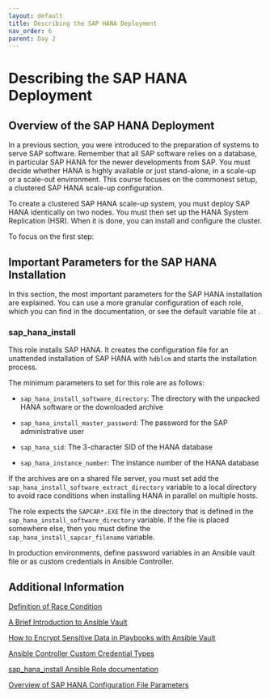 ```yaml
---
layout: default
title: Describing the SAP HANA Deployment
nav_order: 6
parent: Day 2
---
```


# Describing the SAP HANA Deployment

## Overview of the SAP HANA Deployment

In a previous section, you were introduced to the preparation of systems
to serve SAP software. Remember that all SAP software relies on a
database, in particular SAP HANA for the newer developments from SAP.
You must decide whether HANA is highly available or just stand-alone, in
a scale-up or a scale-out environment. This course focuses on the
commonest setup, a clustered SAP HANA scale-up configuration.

To create a clustered SAP HANA scale-up system, you must deploy SAP HANA
identically on two nodes. You must then set up the HANA System
Replication (HSR). When it is done, you can install and configure the
cluster.

To focus on the first step:

## Important Parameters for the SAP HANA Installation

In this section, the most important parameters for the SAP HANA
installation are explained. You can use a more granular configuration of
each role, which you can find in the documentation, or see the default
variable file at
[](https://github.com/sap-linuxlab/community.sap_install/blob/main/roles/sap_hana_install/defaults/main.yml).

### sap_hana_install

This role installs SAP HANA. It creates the configuration file for an
unattended installation of SAP HANA with `hdblcm` and starts the
installation process.

The minimum parameters to set for this role are as follows:

- `sap_hana_install_software_directory`: The directory with the
  unpacked HANA software or the downloaded archive

- `sap_hana_install_master_password`: The password for the SAP
  administrative user

- `sap_hana_sid`: The 3-character SID of the HANA database

- `sap_hana_instance_number`: The instance number of the HANA database

If the archives are on a shared file server, you must set add the
`sap_hana_install_software_extract_directory` variable to a local
directory to avoid race conditions when installing HANA in parallel on
multiple hosts.

The role expects the `SAPCAR*.EXE` file in the directory that is defined
in the `sap_hana_install_software_directory` variable. If the file is
placed somewhere else, then you must define the
`sap_hana_install_sapcar_filename` variable.

In production environments, define password variables in an Ansible
vault file or as custom credentials in Ansible Controller.

## Additional Information

[Definition of Race
Condition](https://en.wikipedia.org/wiki/Race_condition#In_software)

[A Brief Introduction to Ansible
Vault](https://www.redhat.com/sysadmin/introduction-ansible-vault)

[How to Encrypt Sensitive Data in Playbooks with Ansible
Vault](https://www.redhat.com/sysadmin/ansible-vault-secure-playbooks)

[Ansible Controller Custom Credential
Types](https://docs.ansible.com/automation-controller/latest/html/userguide/credential_types.html)

[sap_hana_install Ansible Role
documentation](https://console.redhat.com/ansible/automation-hub/repo/published/redhat/sap_install/content/role/sap_hana_install)

[Overview of SAP HANA Configuration File
Parameters](https://bit.ly/sap-hana-config-file-params)
